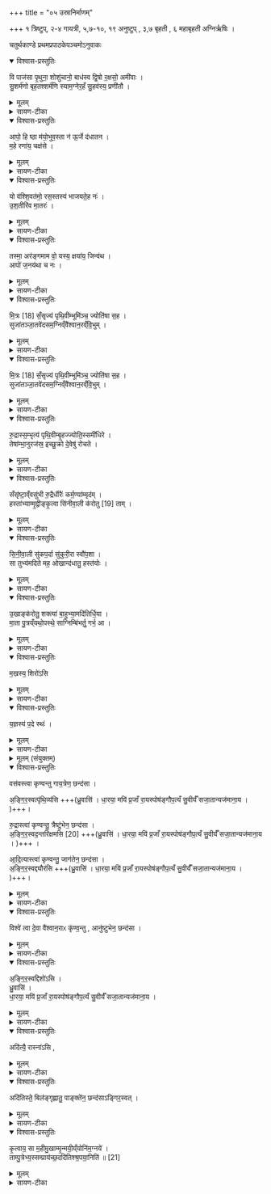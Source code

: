 +++
title = "०५ उस्रानिर्माणम्"

+++
१  त्रिष्टुप्,
२-४ गायत्री,
५,७-१०, १९ अनुष्टुप् ,
३,७ बृहती ,
६ महाबृहती
अग्निर्ऋषिः ।

चतुर्थकाण्डे प्रथमप्रपाठकेपञ्चमोऽनुवाकः

<details open><summary>विश्वास-प्रस्तुतिः</summary>

वि पाज॑सा पृ॒थुना॒ शोशु॑चानो॒ बाध॑स्व द्वि॒षो र॒क्षसो॒ अमी॑वाः ।  
सु॒शर्म॑णो बृह॒तश्शर्म॑णि स्याम॒ग्नेर॒हँ सु॒हव॑स्य॒ प्रणी॑तौ ।  
</details>

<details><summary>मूलम्</summary>

वि पाज॑सा पृ॒थुना॒ शोशु॑चानो॒ बाध॑स्व द्वि॒षो र॒क्षसो॒ अमी॑वाः ।  
सु॒शर्म॑णो बृह॒तश्शर्म॑णि स्याम॒ग्नेर॒हँ सु॒हव॑स्य॒ प्रणी॑तौ ।  
</details>

<details><summary>सायण-टीका</summary>

[अथ चतुर्थकाण्डे प्रथमप्रपाठके चतुर्थोऽनुवाकः]।  
चतुर्थेऽनुवाके मृदाहरणमुक्तम्।  
अथ पञ्चम उखानिमीणमुच्यते— कल्पः—‘वि पाजसेति विस्रस्य’ इति।  
पाठस्तु— वि पाजसेति ।  
हेऽग्ने पृथुना विस्तृतेन पाजसा बलेन शोशुचानो दीप्यमानस्त्वं द्विषः शत्रुन्रक्षसो राक्षसानमीवा रोगांश्च विशेषेण बाधस्व।  
अहं सुशर्मणः शोभनसुखस्य बृहतः प्रौढस्य सुवहस्य सुखेनाऽऽह्वातुं शक्यस्याग्नेः प्रणीतौ परिचर्यायां सत्यां यच्छर्म सुखं तस्मिन्सुखे स्यां सर्वदाऽवतिष्ठेय।  
तमिमं मन्त्रं विनियुङ्क्ते— ‘वारुणो वा अग्निरुपनद्धो वि पाजसेति वि स्रँ सयति सवितृप्रसूत एवास्य विषूचीं वरुणमेनिं वि सृजति’ (सं. का. ५ प्र. १ अ. ६) इति।  
यद्यप्यमन्त्रकेण लौकिकविस्रंसनेन लौकिकबन्धो निवर्तते तथाऽपि सवितृप्रेरणन्तरेण वरुणपाशस्य निवृत्त्यभावात्सवितृप्रेरणाय मन्त्रपाठः।  
अस्य मन्त्रस्य बन्धविमोचनायैव सवित्रा परमेश्वरेण निर्मितत्वात्तत्पाठे सति सवितृमेरितो भवति।  
वरुणस्या संबन्धिनो पाशबन्धकृता बाधा वरुणमेनिः।  
सा च विषूची सर्वतः प्रसृता बहुधा रज्जुभिरावेष्ट्याऽऽहृतत्वात्।  
अस्याग्नेस्तादृशीं वरुणमेनिं मन्त्रेण विमोचितवान्भवति।  
</details>

<details open><summary>विश्वास-प्रस्तुतिः</summary>

आपो॒ हि ष्ठा म॑यो॒भुव॒स्ता न॑ ऊ॒र्जे द॑धातन ।  
म॒हे रणा॑य॒ चक्ष॑से ।  
</details>

<details><summary>मूलम्</summary>

आपो॒ हि ष्ठा म॑यो॒भुव॒स्ता न॑ ऊ॒र्जे द॑धातन ।  
म॒हे रणा॑य॒ चक्ष॑से ।  
</details>

<details><summary>सायण-टीका</summary>

कल्पः — ‘आपो हि ष्ठा मयोभुव इति तिसृभिरप उपसृज्य’ इति।  
तत्र प्रथमामाह—  १७९८ आपो हि ष्ठेति।  
हिशब्द एवकारार्थः प्रसिद्ध्यर्थो वा।  
हे आपो यूयमेव मयोभुवः स्थ सुखस्य भावयित्र्यो भवत।  
स्नानपानादिहेतुत्वेन सुखोत्पादकत्वं प्रसिद्धम्।  
तास्तादृश्यो यूयं नोऽस्मानूर्जे रसाय भवदीयरसानुभवार्थं दधातन स्थापय-त।  
किंच महे महते रणाय रमणीयाय चक्षसे दर्शनाय दधातन, अस्मान्परतत्त्वसा-क्षात्कारयोग्यान्कुरुतेत्यर्थः।  
</details>

<details open><summary>विश्वास-प्रस्तुतिः</summary>

यो व॑श्शि॒वत॑मो॒ रस॒स्तस्य॑ भाजयते॒ह नः॑ ।  
उ॒श॒तीरि॑व मा॒तरः॑ ।  
</details>

<details><summary>मूलम्</summary>

यो व॑श्शि॒वत॑मो॒ रस॒स्तस्य॑ भाजयते॒ह नः॑ ।  
उ॒श॒तीरि॑व मा॒तरः॑ ।  
</details>

<details><summary>सायण-टीका</summary>

अथ द्वितीयामाह— यो वः शिवतम इति।  
यो युष्माक्रं शिवतमः शान्ततमः सुखैकहेतुर्यो रसोऽस्ति, इहास्मिन्कर्मणि नोऽस्मांस्तस्य भाजयत (तं) रसं प्रापयत।   तत्र दृष्टान्तः—उशतीरिव मातर इति।   कामयमानाः प्रीतियुक्ता मातरो यथा वत्सान्स्वकीयस्तन्यरसं प्रापयन्ति तद्वत्।   
</details>
<details open><summary>विश्वास-प्रस्तुतिः</summary>

तस्मा॒ अर॑ङ्गमाम वो॒ यस्य॒ क्षया॑य॒ जिन्व॑थ ।  
आपो॑ ज॒नय॑था च नः ।  
</details>

<details><summary>मूलम्</summary>

तस्मा॒ अर॑ङ्गमाम वो॒ यस्य॒ क्षया॑य॒ जिन्व॑थ ।  
आपो॑ ज॒नय॑था च नः ।  
</details>

<details><summary>सायण-टीका</summary>

अथ तृतीयामाह— तस्मा अरमिति।   यस्य रसस्य क्षयाय क्षयेण निवासेन जिन्वथ यूयं प्रीता भवथ, तस्मै रसाय वौ युष्मानरं गमामालं भृशं प्राप्नुमः ।   किंच हे आपो यूयं नोऽस्माञ्जनयथ प्रजोत्पादकन्कुरुथ।   एतैर्मन्त्रैः साध्यं जलमेलनं विधत्ते— ‘अप उप सृजत्यापो वै शान्ताः शान्ताभिरेवास्य शुचँ शमयति’ (सं. का. ५ प्र. १ अ. ६) इति।   अस्याग्नेः शुचं शोकं दाहमित्यर्थः।  
आपो हि ष्ठेत्याद्युचस्तत्र विनियुङ्क्ते— ‘तिसृभिरुप सृजति त्रिवृद्वा अग्निर्यावानेवाग्निस्तस्य शुचँ शमयति’ (सं. का. ५ प्र. १ अ. ६) इति।  
आहवनीयादिरूपेणाग्नेस्त्रैगुण्यम्।   तस्य सर्वस्याग्नेर्मन्त्रत्रयेण दाहशान्तिः।   
</details>

<details open><summary>विश्वास-प्रस्तुतिः</summary>

मि॒त्रः [18]  सँ॒सृज्य॑ पृथि॒वीम्भूमि॑ञ्च॒ ज्योति॑षा स॒ह ।  
सुजा॑तञ्जा॒तवे॑दसम॒ग्निव्ँवै॑श्वान॒रव्ँवि॒भुम् ।  
</details>

<details><summary>मूलम्</summary>

मि॒त्रः [18]  सँ॒सृज्य॑ पृथि॒वीम्भूमि॑ञ्च॒ ज्योति॑षा स॒ह ।  
सुजा॑तञ्जा॒तवे॑दसम॒ग्निव्ँवै॑श्वान॒रव्ँवि॒भुम् ।  
</details>

<details><summary>सायण-टीका</summary>

कल्पः—‘मित्रः सँ सृज्य पृथिवीमिति द्वाभ्यां संजर्जनीयैः संसृजत्यर्मक-पालैः पित्रैः पिष्टैर्वेण्वङ्गारैर्व्रीहितुषैः पलाशकषायेण शर्कराभिः पिष्टाभिः कृष्णाजिन लोमभिरजलोमभिः ’  इति।   तत्र प्रथमामाह— मित्रः सँसृज्येति।   मित्रनामकः सर्वेषामाप्तो देवः पृथिवी भूमिं विस्तृता-मिमां भृदं, चशब्दादस्यां मुद्युपसृष्टा जपश्च ज्योतिषा ज्योतिःशब्दोपलक्षितेदार्ढ्यहेतु-ना वक्ष्यमाणार्मकपालादिना संसृज्याग्निं सुजातमकरोदिति शेषः।   अग्निशब्दोपल-क्षितामुखां निर्मितवानित्यर्थः।   कीदृशमग्निं, जातवेदसमुत्पन्नप्राण्यभिज्ञं    १७९९ वैश्वानरं सर्वपुरुषोपकारकत्वेन तत्संबन्धिनं विभुं सर्वेषु यजमानगृहेषु व्याप्तम।   
</details>

<details open><summary>विश्वास-प्रस्तुतिः</summary>

मि॒त्रः [18]  सँ॒सृज्य॑ पृथि॒वीम्भूमि॑ञ्च॒ ज्योति॑षा स॒ह ।  
सुजा॑तञ्जा॒तवे॑दसम॒ग्निव्ँवै॑श्वान॒रव्ँवि॒भुम् ।  
</details>

<details><summary>मूलम्</summary>

मि॒त्रः [18]  सँ॒सृज्य॑ पृथि॒वीम्भूमि॑ञ्च॒ ज्योति॑षा स॒ह ।  
सुजा॑तञ्जा॒तवे॑दसम॒ग्निव्ँवै॑श्वान॒रव्ँवि॒भुम् ।  
</details>

<details><summary>सायण-टीका</summary>

अथ द्वितीयामाह— अयक्ष्माय त्वेति।   हेऽग्ने त्वां प्रजाभ्यः प्रजानामयक्ष्माय रोगाभावय संसृजामि अर्मकपालादिभिः संयोजयामि।   वैश्वानराः सर्वपुरुषोपकारिणो विश्वे सर्वेऽपि देवा आनुष्टुभेन च्छन्दसा सहकारिणा युक्तास्त्वां संसृजन्तु।   किंवत्।   अङ्गिरस्वत।   यथाऽङ्गिरसः पूर्वं संयोजितवन्तस्तद्वत्।  
मन्त्रे देवतान्तरपरित्यागेन मित्रस्यैव स्वीकारे कारणं दर्शयति— “मित्रः सँ सृज्य पृथिवीमित्याह मित्रो वै शिवो देवानां तेनैवैनँ सँ सृजति शान्त्यै” (सं. का. ५ प्र. १ अ. ६) इति।  
देवानां मध्ये मित्रः शिवः शान्तः ।   अतोऽग्नेः शान्त्यै मित्रास्य स्वीकारः।  
अथ दार्ढ्यहेतुभिः कपालैः संसर्गं विधत्ते— यद्ग्राभ्याणां पात्राणां कपालैः सँ सृजेद्ग्राम्याणि पात्राणि शुचाऽर्पयेदर्भ-कपालैः सँ जत्येतानि वा अनुपजीवनीयानि तान्येव शुचाऽर्पयति” (सं. का. ५ प्र. १ अ. ६) इति।  
पाकसाधनानां भाणडानां कपालैः संसर्गे सति सर्वाण्यति भाण्डानि शुचाऽर्पयेत्, गृहदाहादिकृतेन भङ्गेन योजितानि भवेयुः।   अतस्तन्मा भूदित्यर्मक-पालैः संयोजयेत् ।   चिरकालशून्यग्रामभूमाववस्थिनानि पुरातनान्यर्मकपालानि, तेषां प्राणिभिरनुपजीवनीयत्वात्तान्येव भङ्गेन योजितानि भवति, न तु गृहोपकार णानि भाण्डानि।   अथ भूमिष्ठैः क्षुद्रपाषाणैश्चूर्णीकृतेः संसर्ग विधत्ते— “शंर्कराभिः सँसृजति धृत्या अथो शंत्वाय” (सं. का. ५ प्र. १ अ. ६) इति।  
घृत्यै निर्माणकाले भङ्गराहित्येन दार्ढ्याय।   अथो शंत्वाय पाककालेऽपि भङ्गराहित्येन सुखावस्थानाय।   द्रव्यान्तरसंसर्गं विधत्ते— ‘अजलोमैः सँ सृजत्येषा वा अग्नेः प्रिया तूर्यदजा प्रिययैवेनं तनुवं सँ सृजत्यथो तेजसा” (सं. का. ५ प्र. १ अ. ६) इति।  
अजत्वाजातेरग्नेश्च प्रजापतिमुखजत्वसाम्यादजेयमग्नेः प्रिया तनूः ।   न केवलं   १८०० प्रियत्वं किंत्वग्निसंबन्धात्तेजोरूपत्वमपि।   अतः प्रियया तन्वा तेजसा चाग्निं समर्धयति ।   पुनरपि द्रव्यान्तरसंसर्गं विधत्ते— “कृष्णाजिनस्य लोमभिः सँ सृजति यज्ञो वै कृष्णाजिनं यज्ञेनैव यज्ञँसँसृजति” [सं. का. ५ प्र. १ अ. ६] इति।  
अन्यत्र “यज्ञो देवेभ्यो निलायत कृष्णो रूपं कृत्वा” इत्युक्तत्वाद्यज्ञस्य कृष्णाजिनत्वम् ।   अतः कृष्णाजिनरूपेण यज्ञेनाग्निरूपं यज्ञं संसृजति।  
</details>

<details open><summary>विश्वास-प्रस्तुतिः</summary>

रु॒द्रास्स॒म्भृत्य॑ पृथि॒वीम्बृ॒हज्ज्योति॒स्समी॑धिरे ।  
तेषा॑म्भा॒नुरज॑स्र॒ इच्छु॒क्रो दे॒वेषु॑ रोचते ।  
</details>

<details><summary>मूलम्</summary>

रु॒द्रास्स॒म्भृत्य॑ पृथि॒वीम्बृ॒हज्ज्योति॒स्समी॑धिरे ।  
तेषा॑म्भा॒नुरज॑स्र॒ इच्छु॒क्रो दे॒वेषु॑ रोचते ।  
</details>

<details><summary>सायण-टीका</summary>

कल्पः—“रुद्राः संभृत्य पृथिवीमिति मृदं संक्षिप्यं” इति।   पाठस्तु— रुद्राः संभृत्येति।   रुद्रनामका देवाः पृथिवीमुखानिष्पादिकां मृदं संभृत्य सम्यग्भरणं कृत्वोखाकरणाय मृदु यथा भवति तथा हस्ताभ्यां संघट्टनं कृत्वेत्यर्थः।   तथा कृत्वा बृहज्ज्योतिः समीधिरे प्रौढमग्निं दीपितवन्तः ।   तेषां रुद्राणामयमग्निर्भानु-र्भासमानोऽजस्र इन्निरन्तर एव शुक्रो दीप्तियुक्तो देवेषु रोचते शोभते।  
</details>

<details open><summary>विश्वास-प्रस्तुतिः</summary>

सँसृ॑ष्टा॒व्ँवसु॑भी रु॒द्रैर्धीरैः॑ कर्म॒ण्या॑म्मृद॑म् ।  
हस्ता॑भ्याम्मृ॒द्वीङ्कृ॒त्वा सि॑नीवा॒ली क॑रोतु [19]  ताम् ।

</details>

<details><summary>मूलम्</summary>

सँसृ॑ष्टा॒व्ँवसु॑भी रु॒द्रैर्धीरैः॑ कर्म॒ण्या॑म्मृद॑म् ।  
हस्ता॑भ्याम्मृ॒द्वीङ्कृ॒त्वा सि॑नीवा॒ली क॑रोतु [19]  ताम् ।

</details>

<details><summary>सायण-टीका</summary>

कल्पः —  “सँ सृष्टां वसुभिरिति तिसृभिः कर्त्रे प्रयच्छति” (सं. का. ५ प्र. १ अ. ६) इति।   तत्र प्रथमामाह— सँसृष्टां वसुभिरिति।   पूर्वमन्त्रे रुद्रशब्देन वसवोऽप्युपलक्षिताः ।   अतो धीरैर्बुद्धिर्वसुभी रुद्रैश्च या मृदर्मकपालादिभिः संयोजिता सती कर्मण्योखा कर्मयोग्या संपन्ना जाता तां मृदं सिनीवाली देवी पुनरपि  हस्ताभ्यां मृद्वीं कृत्वा करोतु, उखां निष्पादयतु।  
</details>

<details open><summary>विश्वास-प्रस्तुतिः</summary>

सि॒नी॒वा॒ली सु॑कप॒र्दा सु॑कुरी॒रा स्वौ॑प॒शा ।  
सा तुभ्य॑मदिते मह॒ ओखान्द॑धातु॒ हस्त॑योः ।  
</details>

<details><summary>मूलम्</summary>

सि॒नी॒वा॒ली सु॑कप॒र्दा सु॑कुरी॒रा स्वौ॑प॒शा ।  
सा तुभ्य॑मदिते मह॒ ओखान्द॑धातु॒ हस्त॑योः ।  
</details>

<details><summary>सायण-टीका</summary>

अथ द्वितीयामाह— सिनिवालीति।   या सिनीवाली सुकपर्दा, कपर्दोऽत्र स्त्रीणामुचितः केशब-न्धविशेषः।   शोभनः कपर्दो यस्याः सा सुकपर्दा ।   कुरीरशब्देन स्त्रीभिः शृङ्गारार्थं शिरसि धार्यमाणं जालकमुच्यते।   शोभनं कुरीरं यस्याः सुकुरीरा ।   उपशेते सम्य-क्शयनं करोति यैरवयवविशेषैस्ते सर्व उपशास्तोषां समूह औपशः।   शोभन औपशो यस्याः सा स्वौपशा।   हे महे प्रौढेऽदिते भूमिदेवि सा सिनीवाली तुभ्यं तव हस्तयोरु-खामादधातु।  
</details>

<details open><summary>विश्वास-प्रस्तुतिः</summary>

उ॒खाङ्क॑रोतु॒ शक्त्या॑ बा॒हुभ्या॒मदि॑तिर्धि॒या ।  
मा॒ता पु॒त्रय्ँयथो॒पस्थे॒ साग्निम्बि॑भर्तु॒ गर्भ॒ आ ।
</details>

<details><summary>मूलम्</summary>

उ॒खाङ्क॑रोतु॒ शक्त्या॑ बा॒हुभ्या॒मदि॑तिर्धि॒या ।  
मा॒ता पु॒त्रय्ँयथो॒पस्थे॒ साग्निम्बि॑भर्तु॒ गर्भ॒ आ ।
</details>

<details><summary>सायण-टीका</summary>

अथ तृतीयामाह—  १८०१ उखां करोत्विति।   इयमदितिर्धिया बुद्धिकौशलेन बाहुभ्यां हस्तकौशलेन शक्त्या शरीरबलेन चेमामुखां करोतु।   यथा लोके माता स्वकीयं पुत्रमुपस्थ उत्सङ्गे बिभर्ति तथा साऽदितिर्गर्भे स्वोत्सङ्गे तमग्निमा कर्मसमाप्तेर्विभर्तुं।  
उक्तस्य मन्त्रचतुष्ठयस्य तात्पर्यं दर्शयति— ‘रुद्राः संभृत्य पृथिवीमित्याहैता वा एतं देवता अग्रे समभरन्ताभिरेवैनँ सं भरति’ [सं. का. ५ प्र. १ अ. ६] इति।  
रुद्राः वसवः सिनिवाल्यदितिश्चेत्येतच्छब्दपरामृष्टा देवताः।  
मखस्येति ।  
</details>

<details open><summary>विश्वास-प्रस्तुतिः</summary>

म॒खस्य॒ शिरो॑ऽसि
</details>

<details><summary>मूलम्</summary>

म॒खस्य॒ शिरो॑ऽसि
</details>

<details><summary>सायण-टीका</summary>

कल्पः—‘मखस्य शिरोऽसीति पिण्डं कृत्वा’ इति।  
हे मृत्पिण्ड त्वं मखस्य यज्ञस्य शिरः स्थानमसि।  
तत्र मखशब्दार्थे दर्शयति— ‘मखस्य शिरोऽसीत्याह यज्ञो वे मखस्तस्यैनच्छिरो यदुखा तस्मादेवमाह’ (सं. का. ५ प्र. १ अ. ६) इति।  
[सं. का. ५ प्र. १ अ. ६] इति।  
यज्ञस्येति।
</details>

<details open><summary>विश्वास-प्रस्तुतिः</summary>

य॒ज्ञस्य॑ प॒दे स्थः॑ ।  
</details>

<details><summary>मूलम्</summary>

य॒ज्ञस्य॑ प॒दे स्थः॑ ।  
</details>

<details><summary>सायण-टीका</summary>

कल्पः—‘यज्ञस्य पदे स्थ इति कृष्णाजिनं पुष्करपर्णे चाभिमृ-शति’ इति।  
हे कृष्णाजिनपुष्करपर्णे युवामुभे यज्ञस्य पादरूपे स्थः ।  
कृष्णाजिनपुष्करपर्णयोर्यज्ञप्राप्तिहेतुत्वाद्यज्ञपदत्वं प्रसिद्धमित्यतेद्दर्शयति— ‘यज्ञस्य पदे स्थ इत्याह यज्ञस्य ह्येते अथो प्रतिष्ठित्यै’ (सं. का. ५ प्र. १ अ. ६) इति।  
</details>

<details><summary>मूलम् (संयुक्तम्)</summary>

वस॑वस्त्वा कृण्वन्तु गाय॒त्रेण॒ छन्द॑साऽङ्गिर॒स्वत्पृ॑थि॒व्य॑सि रु॒द्रास्त्वा॑ कृण्वन्तु॒ त्रैष्टु॑भेन॒ छन्द॑साऽङ्गिर॒स्वद॒न्तरि॑क्षमसि [20]  
आ॒दि॒त्यास्त्वा॑ कृण्वन्तु॒ जाग॑तेन॒ छन्द॑साऽङ्गिर॒स्वद्द्यौर॑सि॒ विश्वे॑ त्वा दे॒वा वै॑श्वान॒राᳵ कृ॑ण्व॒न्त्वानु॑ष्टुभेन॒ छन्द॑साऽङ्गिर॒स्वद्दिशो॑ऽसि ध्रु॒वासि॑ धा॒रया॒ मयि॑ प्र॒जाँ रा॒यस्पोष॑ङ्गौप॒त्यँ सु॒वीर्यँ॑ सजा॒तान्यज॑माना॒य
</details>

<details open><summary>विश्वास-प्रस्तुतिः</summary>

वस॑वस्त्वा कृण्वन्तु गाय॒त्रेण॒ छन्द॑सा ।  

अ॒ङ्गि॒र॒स्वत्पृ॑थि॒व्य॑सि +++(ध्रु॒वासि॑ । धा॒रया॒ मयि॑ प्र॒जाँ रा॒यस्पोष॑ङ्गौप॒त्यँ सु॒वीर्यँ॑ सजा॒तान्यज॑माना॒य ।  )+++।  

रु॒द्रास्त्वा॑ कृण्वन्तु॒ त्रैष्टु॑भेन॒ छन्द॑सा ।  
अ॒ङ्गि॒र॒स्वद॒न्तरि॑क्षमसि [20] +++(ध्रु॒वासि॑ । धा॒रया॒ मयि॑ प्र॒जाँ रा॒यस्पोष॑ङ्गौप॒त्यँ सु॒वीर्यँ॑ सजा॒तान्यज॑माना॒य ।  )+++ ।  

आ॒दि॒त्यास्त्वा॑ कृण्वन्तु॒ जाग॑तेन॒ छन्द॑सा ।  
अ॒ङ्गि॒र॒स्वद्द्यौर॑सि +++(ध्रु॒वासि॑ ।  धा॒रया॒ मयि॑ प्र॒जाँ रा॒यस्पोष॑ङ्गौप॒त्यँ सु॒वीर्यँ॑ सजा॒तान्यज॑माना॒य ।  )+++।  
</details>

<details><summary>मूलम्</summary>

वस॑वस्त्वा कृण्वन्तु गाय॒त्रेण॒ छन्द॑सा ।  

अ॒ङ्गि॒र॒स्वत्पृ॑थि॒व्य॑सि +++(ध्रु॒वासि॑ । धा॒रया॒ मयि॑ प्र॒जाँ रा॒यस्पोष॑ङ्गौप॒त्यँ सु॒वीर्यँ॑ सजा॒तान्यज॑माना॒य ।  )+++।  

रु॒द्रास्त्वा॑ कृण्वन्तु॒ त्रैष्टु॑भेन॒ छन्द॑सा ।  
अ॒ङ्गि॒र॒स्वद॒न्तरि॑क्षमसि [20] +++(ध्रु॒वासि॑ । धा॒रया॒ मयि॑ प्र॒जाँ रा॒यस्पोष॑ङ्गौप॒त्यँ सु॒वीर्यँ॑ सजा॒तान्यज॑माना॒य ।  )+++ ।  

आ॒दि॒त्यास्त्वा॑ कृण्वन्तु॒ जाग॑तेन॒ छन्द॑सा ।  
अ॒ङ्गि॒र॒स्वद्द्यौर॑सि +++(ध्रु॒वासि॑ ।  धा॒रया॒ मयि॑ प्र॒जाँ रा॒यस्पोष॑ङ्गौप॒त्यँ सु॒वीर्यँ॑ सजा॒तान्यज॑माना॒य ।  )+++।  
</details>

<details><summary>सायण-टीका</summary>

कल्पः—“वसवस्त्वा कृण्वन्तु गायत्रेण छन्दसेति चतुर्भिर्महिष्युख करोति बहुभार्यस्याध्वर्युरेकभारस्य क्रियमाणामेतैरेव यजमानोऽनुमन्त्रयते” इति।   
पाठस्तु— वसवस्त्वा कृण्वन्त्विति ।   हे उखे वस्वाख्या देवाः सहकारिणा गायत्रेण च्छन्दसा सहाङ्गिरस इव त्वां कृण्वन्तु निष्पादयन्तु । त्वं च पृथिवीरूपाऽसि।   एवमुत्तरेषु त्रिष्वपि योज्यम् ।  
</details>

<details open><summary>विश्वास-प्रस्तुतिः</summary>

विश्वे॑ त्वा दे॒वा वै॑श्वान॒राᳵ कृ॑ण्व॒न्तु , आनु॑ष्टुभेन॒ छन्द॑सा ।  
</details>

<details><summary>मूलम्</summary>

विश्वे॑ त्वा दे॒वा वै॑श्वान॒राᳵ कृ॑ण्व॒न्तु , आनु॑ष्टुभेन॒ छन्द॑सा ।  
</details>

<details><summary>सायण-टीका</summary>

वैश्वानराः सर्वमनुष्योपकारिणः ।  
</details>

<details open><summary>विश्वास-प्रस्तुतिः</summary>

अ॒ङ्गि॒र॒स्वद्दिशो॑ऽसि ।  
ध्रु॒वासि॑ ।  
धा॒रया॒ मयि॑ प्र॒जाँ रा॒यस्पोष॑ङ्गौप॒त्यँ सु॒वीर्यँ॑ सजा॒तान्यज॑माना॒य ।  
</details>

<details><summary>मूलम्</summary>

अ॒ङ्गि॒र॒स्वद्दिशो॑ऽसि ।  
ध्रु॒वासि॑ ।  
धा॒रया॒ मयि॑ प्र॒जाँ रा॒यस्पोष॑ङ्गौप॒त्यँ सु॒वीर्यँ॑ सजा॒तान्यज॑माना॒य ।  
</details>

<details><summary>सायण-टीका</summary>

हे उखे त्वं   १८०२ घ्रुवाऽसि दृढाऽसि ।  अतो मय्यध्वर्यावन्यस्मिन्वोखाकर्तरि प्रजादिकं धारय स्थापय।   यजमानार्थमपि प्रजादिकं संपादय।   सोऽयं घ्रुवाऽत्यादिरन्त्यभागः पूर्वेष्वपि त्रिष्वनुषज्यते।  
संसृष्टामित्याद्यृग्भिः कत्र प्रदानं वसवास्त्वेत्यादिभिर्यजुर्भिर्यजमानानुमन्त्रणं  च क्रमेण विधत्ते— ‘प्रान्याभिर्यच्छत्यन्वन्यैर्मन्त्रयते मिधुनत्वाय’ [सं. का. ५ प्र. १ अ. ६] इति।  
अन्याभिर्मसवस्त्वेत्यादियजुर्भ्यो विलक्षणाभिर्ऋग्भिरन्यैः संसृष्टमित्या-दिभ्य ऋग्भ्यो विलक्षणैर्वसवस्त्वेत्यादिभिर्यजुर्भिर्ऋचां स्त्रीलिङ्गत्वाद्यजुषामतथा-त्वान्मिथुनत्वम् ।   निर्मातव्याया उखाया कक्ष्यात्रयं विधत्ते— ‘त्र्युद्धिं करोति त्रय इम लोका एषां लोकानामाप्त्यै’ [सं. का. ५ प्र. १ अ. ६] इति।  
उद्धिरूर्ध्वभवस्थितोऽवयवविशेषः यथा भाण्डस्योपर्यन्यद्भाण्डं तस्याप्यु-परि पुनरप्यन्यद्भाण्डमिति कक्ष्यात्रयं तथेयमेकैवोखा कक्ष्यात्रयबुक्ता कार्या ।  

वसवस्त्वेत्यादिभिर्मन्त्रैर्यजमानस्यानुमन्त्रणं पूर्वं विहितमिदानीं तैरेव मन्त्रै कर्तुः कर्मनिष्पादनं विधत्ते— ‘छन्दोभिः करोति वीर्यं वै छन्दाँसि वीर्योणैवैनां करोति’ (सं. का. ५ प्र. १ अ. ६) इति।  छन्दोभिश्छन्दोलिङ्गकैर्वसवस्त्वेत्यादिभिर्मन्त्रैः।  अदित्या इति ।
</details>

<details open><summary>विश्वास-प्रस्तुतिः</summary>

अदि॑त्यै॒ रास्ना॑ऽसि ,  
</details>

<details><summary>मूलम्</summary>

अदि॑त्यै॒ रास्ना॑ऽसि ,  
</details>

<details><summary>सायण-टीका</summary>

कल्पः– ‘अदित्यै रास्नाऽसीति रास्नां करोति’ इति ।  
रशनासदृशी भाण्डस्य बलगता रेखा रास्ना ।   हे रेखे त्वमदित्यै भूमिरू-पाया उखाया रास्ना काञ्चीगुणस्थानीया रशनाऽसि।  
</details>

<details open><summary>विश्वास-प्रस्तुतिः</summary>

अदि॑तिस्ते॒ बिल॑ङ्गृह्णातु॒ पाङ्क्ते॑न॒ छन्द॑साऽङ्गिर॒स्वत् ।  
</details>

<details><summary>मूलम्</summary>

अदि॑तिस्ते॒ बिल॑ङ्गृह्णातु॒ पाङ्क्ते॑न॒ छन्द॑साऽङ्गिर॒स्वत् ।  
</details>

<details><summary>सायण-टीका</summary>

कल्पः–‘अदितिस्ते बिलं गृह्णात्विति बिलं कृत्वा’ इति।   पाठस्तु– अदितिस्ते बिलमिति ।   हे उखेऽदितिर्भूमिः सहकारिणा पाङ्क्तेन च्छन्दसा सहाङ्गिरस इव ते तव बिलमन्तश्छिद्रं गृह्वातु करोतु।   एतं मन्त्रं विनियुङ्क्ते—  १८०३ “यजुषा बिलं करोति व्यावृत्यै” (सं. का. ५ प्र. १ अ. ६) इति।  
लौकिकस्य हि भाण्डस्य मन्त्रमन्तरणैव बिलं क्रियते।   अत्र तु समन्त्रक-मिति व्यावृत्तिः।   उखायाः प्रादेशपरिमाणं विधत्ते— ‘इयतीं करोति प्रजापतिना यज्ञमुखेन संमिताम्’ (सं. का. ५ प्र. १ अ. ६) इति।  
यज्ञपुरुषस्य मुखं मूर्धचु (चि) बुकयोर्मध्यवर्ति प्रादेशमात्रं, तच्च प्रजाप-तिसृष्टत्वात्प्रजापतिस्वरूपं, तेन मुखेन परिमिता भवति।   तत्परिमाणं हस्तेनाभिनीय प्रदर्शनार्थमियतीत्युच्यते।   अथ विधत्ते— “द्विस्तानां करोति द्यावापृथिव्योर्दोहाय” (सं. का. ५ प्र. १ अ. ६) इति।  
यथा योषितः स्तनावेवमस्या उखाया द्वौ स्तनाकारौ मृदा निष्षाद्यौ।  
तथा सति द्वित्वसाम्याद्द्यावापृथिव्योः सारांशदोहनं संपद्यते।  
पक्षान्तरं विधत्ते— ‘चतुस्तनां करोति पशूनां दोहाय’ [सं. का. ५ प्र. १ अ. ६] इति।  
‘अष्टास्तगां करोति छन्दसां दोहाय’ [सं. का. ५ प्र. १ अ. ६] इति।  
अष्टौ छन्दांसि मन्त्रान्तरे समाम्नातानि—
‘गायत्री त्रिष्टुब्जगत्यनुष्टुक्प-ङ्क्त्या सह ।   बृहत्युष्णिहा ककुत्’ इति।  
अष्टत्वसंख्यासाम्याच्छन्दसां सारदोहनं संपद्यते।   तदेतत्सर्वं सूत्रकारेण संगृहीतम्—
‘अश्रीणां रास्नायाश्च संधौ द्वौ चतुरः षडष्टौ वा स्तनान्करोति’ इति।   अधिकारिविशेषेणाश्रिषु संख्याविशेषं विधत्ते— ‘नवाश्रिमभिचरतः कुर्यात्त्रिषृतमेव वज्रँ संभृत्य भ्रातृव्याय प्र हरति स्तृत्यै’ [सं. का. ५ प्र. १ अ. ६] इति।  
त्रिवृत्स्तोमस्य नवभिर्ऋग्भिरुपेतत्वादश्रिसंख्या त्रिवृत्संपद्यते ।   स च त्रिवृ   १८०४ त्स्तोमो वैरिविनाशकत्वाद्वज्रसमानः ।   अतो नवसंख्या भ्रातृव्याय वज्रप्रहरणं संपद्यते ।   अभिचाराभावे त्वश्रिसंख्यां सूत्रकारो दर्शयति– ‘कुर्वं श्चतस्त्रोऽश्री प्रति-दिशमुन्नयत्यष्टाश्रीर्वा’ इति।  
</details>

<details open><summary>विश्वास-प्रस्तुतिः</summary>

कृ॒त्वाय॒ सा म॒हीमु॒खाम्मृ॒न्मयी॒य्ँयोनि॑म॒ग्नये॑ ।  
ताम्पु॒त्रेभ्य॒स्सम्प्राय॑च्छ॒ददि॑तिश्श्र॒पया॒निति॑ ॥ [21]  
</details>

<details><summary>मूलम्</summary>

कृ॒त्वाय॒ सा म॒हीमु॒खाम्मृ॒न्मयी॒य्ँयोनि॑म॒ग्नये॑ ।  
ताम्पु॒त्रेभ्य॒स्सम्प्राय॑च्छ॒ददि॑तिश्श्र॒पया॒निति॑ ॥ [21]  
</details>

<details><summary>सायण-टीका</summary>

कल्पः—‘कृत्वाय सा महीमुखामित्युत्तरसः सिकतासु प्रतिष्ठाप्य’ इति।    पाठस्तु— कृत्वाय सेति ।   सेयमदितिर्मृन्मयीं मृत्कार्यामग्नये योनिमग्नेः कारणभूतां महीं महतीमुखां कृत्वाय निष्पाद्य ततस्तामुखां पुत्रेभ्यः स्वपुत्रसदृशेभ्यः श्रपणका-रिम्यः संप्रायच्छत्सम्यग्दत्तवती।   किं ब्रुवतीति ततुच्यते— श्रपयानिति अपयन्तु भवन्त इति ब्रुवती ।   तमेतं मन्त्रं विनियुङ्क्ते ‘कृत्वाय सा महीमुखामित नि दधाति देवतास्वेनैनां प्रति ष्ठापर्यति’ [सं. का. ५ प्र. १ अ. ६] इति।  
अदितिपुत्राणां देवतारूपत्वाद्देवतासु प्रतिष्ठापनं संपद्यते।  
अत्र विनियोगसंग्रहः—
वि पा विस्रंसयेदापस्त्रिभिर्मृदि जलं क्षिपेत्।  
मित्रोद्वाभ्यां शर्करादियोगो रुद्रेति संक्षिपेत्॥  
संसृत्त्रिभिर्मृत्तिकां तामुखाकर्त्रे प्रयच्छति।  
मख पिण्डकृतिर्यज्ञ चर्मपर्णाभिमर्शनम्॥  
कुर्याद्वसचतुर्भिस्तां घ्रुवासीत्यनुषज्यते।  
अदि रा नामदि बिलं कुर्यात्कृत्वाय तामुखाम्॥  
सिकतासु स्थापयीत मन्त्रा एकोनविंशतिः॥  
इति श्रीमत्सायणाचार्यविरचिते माधवीये वेदार्थप्रकाशे कृष्णयजुर्वेदीय-तैत्तिरीयसंहिताभाष्ये चतुर्थकाण्डे प्रथमप्रपाठके  पञ्चमोऽनुवाकः ॥   ५ ॥  
</details>
